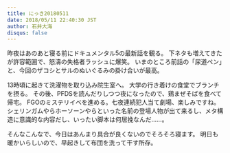 ```yaml
---
title: にっき20180511
date: 2018/05/11 22:40:30 JST
author: 石井大海
disqus: false
---
```


昨夜はあのあと寝る前にドキュメンタル5の最新話を観る。
下ネタも増えてきたが許容範囲で、怒濤の失格者ラッシュに爆笑。
いまのところ前話の「尿道ペン」と、今回のザコシとサルのぬいぐるみの掛け合いが最高。

13時頃に起きて洗濯物を取り込み院生室へ。
大学の行き着けの食堂でブランチを摂る。
その後、PFDSを読んだりしつつ夜になったので、鶏まぜそばを食べて帰宅。
FGOのミステリイベを進める。七夜連続犯人当て劇場、楽しみですね。
シェリンガムやらホーソーンやらといった名前の登場人物が出て来るし、メタ構造に意識的な内容だし、いったい脚本は何居挽なんだ……。

そんなこんなで、今日はあんまり具合が良くないのでそろそろ寝ます。
明日も暖かいらしいので、早起きして布団を洗って干す所存。

